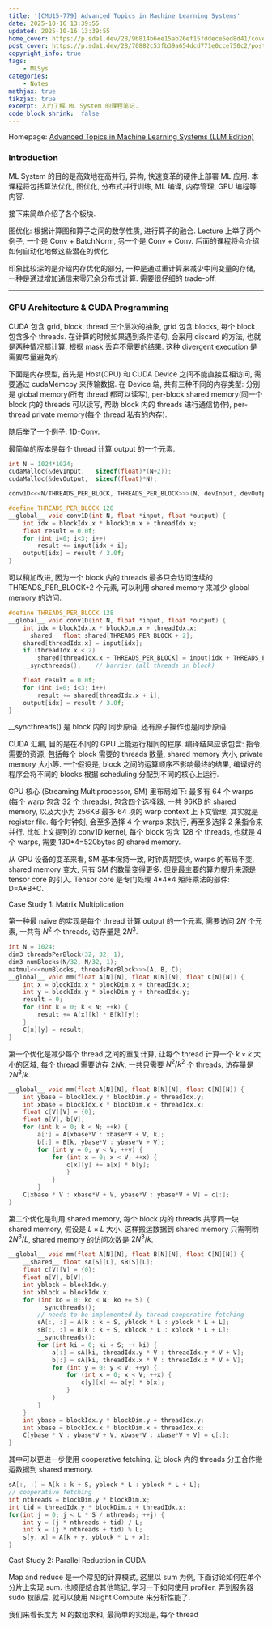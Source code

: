 ```yaml
---
title: '[CMU15-779] Advanced Topics in Machine Learning Systems'
date: 2025-10-16 13:39:55
updated: 2025-10-16 13:39:55
home_cover: https://p.sda1.dev/28/9b814b6ee15ab26ef15fddece5ed8d41/cover.jpeg
post_cover: https://p.sda1.dev/28/70882c53fb39a654dcd771e0cce750c2/post.JPG
copyright_info: true
tags:
    - MLSys
categories:
    - Notes
mathjax: true
tikzjax: true
excerpt: 入门了解 ML System 的课程笔记.
code_block_shrink:  false
---
```


Homepage: <a href="https://www.cs.cmu.edu/~zhihaoj2/15-779/">Advanced Topics in Machine Learning Systems (LLM Edition)</a>

### Introduction

ML System 的目的是高效地在高并行, 异构, 快速变革的硬件上部署 ML 应用. 本课程将包括算法优化, 图优化, 分布式并行训练, ML 编译, 内存管理, GPU 编程等内容.

接下来简单介绍了各个板块.

图优化: 根据计算图和算子之间的数学性质, 进行算子的融合. Lecture 上举了两个例子, 一个是 Conv + BatchNorm, 另一个是 Conv + Conv. 后面的课程将会介绍如何自动化地做这些潜在的优化.

印象比较深的是介绍内存优化的部分, 一种是通过重计算来减少中间变量的存储, 一种是通过增加通信来零冗余分布式计算. 需要很仔细的 trade-off.

---

### GPU Architecture & CUDA Programming

CUDA 包含 grid, block, thread 三个层次的抽象, grid 包含 blocks, 每个 block 包含多个 threads. 在计算的时候如果遇到条件语句, 会采用 discard 的方法, 也就是两种情况都计算, 根据 mask 丢弃不需要的结果. 这种 divergent execution 是需要尽量避免的.

下面是内存模型, 首先是 Host(CPU) 和 CUDA Device 之间不能直接互相访问, 需要通过 cudaMemcpy 来传输数据. 在 Device 端, 共有三种不同的内存类型: 分别是 global memory(所有 thread 都可以读写), per-block shared memory(同一个 block 内的 threads 可以读写, 帮助 block 内的 threads 进行通信协作), per-thread private memory(每个 thread 私有的内存).

随后举了一个例子: 1D-Conv.

最简单的版本是每个 thread 计算 output 的一个元素.

```cpp
int N = 1024*1024;
cudaMalloc(&devInput,   sizeof(float)*(N+2));
cudaMalloc(&devOutput,  sizeof(float)*N);

conv1D<<<N/THREADS_PER_BLOCK, THREADS_PER_BLOCK>>>(N, devInput, devOutput);

#define THREADS_PER_BLOCK 128
__global__ void conv1D(int N, float *input, float *output) {
    int idx = blockIdx.x * blockDim.x + threadIdx.x;
    float result = 0.0f;
    for (int i=0; i<3; i++)
        result += input[idx + i];
    output[idx] = result / 3.0f;
}
```

可以稍加改进, 因为一个 block 内的 threads 最多只会访问连续的 THREADS_PER_BLOCK+2 个元素, 可以利用 shared memory 来减少 global memory 的访问.

```cpp
#define THREADS_PER_BLOCK 128
__global__ void conv1D(int N, float *input, float *output) {
    int idx = blockIdx.x * blockDim.x + threadIdx.x;
    __shared__ float shared[THREADS_PER_BLOCK + 2];
    shared[threadIdx.x] = input[idx];
    if (threadIdx.x < 2)
        shared[threadIdx.x + THREADS_PER_BLOCK] = input[idx + THREADS_PER_BLOCK];
    __syncthreads();    // barrier (all threads in block)

    float result = 0.0f;
    for (int i=0; i<3; i++)
        result += shared[threadIdx.x + i];
    output[idx] = result / 3.0f;
}
```

__syncthreads() 是 block 内的 同步原语, 还有原子操作也是同步原语.

CUDA 汇编, 目的是在不同的 GPU 上能运行相同的程序. 编译结果应该包含: 指令, 需要的资源, 包括每个 block 需要的 threads 数量, shared memory 大小, private memory 大小等. 一个假设是, block 之间的运算顺序不影响最终的结果, 编译好的程序会将不同的 blocks 根据 scheduling 分配到不同的核心上运行.

GPU 核心 (Streaming Multiprocessor, SM) 里布局如下: 最多有 64 个 warps (每个 warp 包含 32 个 threads), 包含四个选择器, 一共 96KB 的 shared memory, 以及大小为 256KB 最多 64 项的 warp context 上下文管理, 其实就是 register file. 每个时钟刻, 会至多选择 4 个 warps 来执行, 再至多选择 2 条指令来并行. 比如上文提到的 conv1D kernel, 每个 block 包含 128 个 threads, 也就是 4 个 warps, 需要 130*4=520bytes 的 shared memory.

从 GPU 设备的变革来看, SM 基本保持一致, 时钟周期变快, warps 的布局不变, shared memory 变大, 只有 SM 的数量变得更多. 但是最主要的算力提升来源是 tensor core 的引入. Tensor core 是专门处理 4\*4\*4 矩阵乘法的部件: D=A\*B+C.

Case Study 1: Matrix Multiplication

第一种最 na&iuml;ve 的实现是每个 thread 计算 output 的一个元素, 需要访问 $2N$ 个元素, 一共有 $N^2$ 个 threads, 访存量是 $2N^3$.

```cpp
int N = 1024;
dim3 threadsPerBlock(32, 32, 1);
dim3 numBlocks(N/32, N/32, 1);
matmul<<<numBlocks, threadsPerBlock>>>(A, B, C);
__global__ void mm(float A[N][N], float B[N][N], float C[N][N]) {
    int x = blockIdx.x * blockDim.x + threadIdx.x;
    int y = blockIdx.y * blockDim.y + threadIdx.y;
    result = 0;
    for (int k = 0; k < N; ++k) {
        result += A[x][k] * B[k][y];
    }
    C[x][y] = result;
}
```

第一个优化是减少每个 thread 之间的重复计算, 让每个 thread 计算一个 $k\times k$ 大小的区域, 每个 thread 需要访存 $2Nk$, 一共只需要 $N^2/k^2$ 个 threads, 访存量是 $2N^3/k$.

```cpp
__global__ void mm(float A[N][N], float B[N][N], float C[N][N]) {
    int ybase = blockIdx.y * blockDim.y + threadIdx.y;
    int xbase = blockIdx.x * blockDim.x + threadIdx.x;
    float c[V][V] = {0};
    float a[V], b[V];
    for (int k = 0; k < N; ++k) {
        a[:] = A[xbase*V : xbase*V + V, k];
        b[:] = B[k, ybase*V : ybase*V + V];
        for (int y = 0; y < V; ++y) {
            for (int x = 0; x < V; ++x) {
                c[x][y] += a[x] * b[y];
                }
            }
        }
    C[xbase * V : xbase*V + V, ybase*V : ybase*V + V] = c[:];
}
```

第二个优化是利用 shared memory, 每个 block 内的 threads 共享同一块 shared memory, 假设是 $L\times L$ 大小, 这样搬运数据到 shared memory 只需啊哟 $2N^3/L$, shared memory 的访问次数是 $2N^3/k$.

```cpp
__global__ void mm(float A[N][N], float B[N][N], float C[N][N]) {
    __shared__ float sA[S][L], sB[S][L];
    float c[V][V] = {0};
    float a[V], b[V];
    int yblock = blockIdx.y;
    int xblock = blockIdx.x;
    for (int ko = 0; ko < N; ko += S) {
        __syncthreads();
        // needs to be implemented by thread cooperative fetching
        sA[:, :] = A[k : k + S, yblock * L : yblock * L + L];
        sB[:, :] = B[k : k + S, xblock * L : xblock * L + L];
        __syncthreads();
        for (int ki = 0; ki < S; ++ ki) {
            a[:] = sA[ki, threadIdx.y * V : threadIdx.y * V + V];
            b[:] = sA[ki, threadIdx.x * V : threadIdx.x * V + V];
            for (int y = 0; y < V; ++y) {
                for (int x = 0; x < V; ++x) {
                    c[y][x] += a[y] * b[x];
                }
            }
        }
    }
    int ybase = blockIdx.y * blockDim.y + threadIdx.y;
    int xbase = blockIdx.x * blockDim.x + threadIdx.x;
    C[ybase * V : ybase*V + V, xbase*V : xbase*V + V] = c[:];
}
```

其中可以更进一步使用 cooperative fetching, 让 block 内的 threads 分工合作搬运数据到 shared memory.

```cpp
sA[:, :] = A[k : k + S, yblock * L : yblock * L + L];
// cooperative fetching
int nthreads = blockDim.y * blockDim.x;
int tid = threadIdx.y * blockDim.x + threadIdx.x;
for(int j = 0; j < L * S / nthreads; ++j) {
    int y = (j * nthreads + tid) / L;
    int x = (j * nthreads + tid) % L;
    s[y, x] = A[k + y, yblock * L + x];
}
```

Cast Study 2: Parallel Reduction in CUDA

Map and reduce 是一个常见的计算模式, 这里以 sum 为例, 下面讨论如何在单个分片上实现 sum. 也顺便结合其他笔记, 学习一下如何使用 profiler, 弄到服务器 sudo 权限后, 就可以使用 Nsight Compute 来分析性能了.

我们来看长度为 N 的数组求和, 最简单的实现是, 每个 thread

